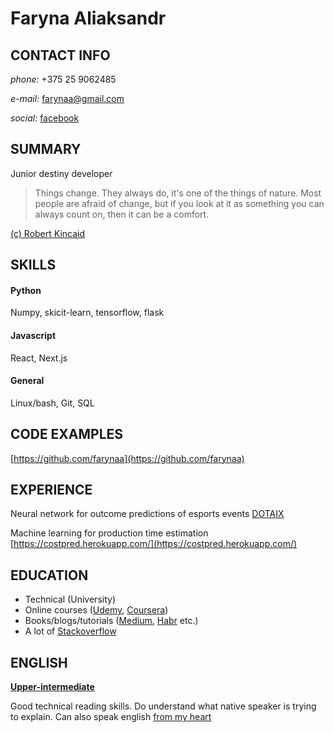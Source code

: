 # Faryna Aliaksandr
## CONTACT INFO
*phone:* +375 25 9062485

*e-mail:* farynaa@gmail.com

*social:* [facebook](https://www.facebook.com/people/Aliaksandr-Faryna/100001981978255)

## SUMMARY
Junior destiny developer
> Things change. They always do, it's one of the things of nature. Most people are afraid of change, but if you look at it as something you can always count on, then it can be a comfort.

[(c) Robert Kincaid](https://en.wikipedia.org/wiki/The_Bridges_of_Madison_County_(film))
## SKILLS
#### Python
Numpy, skicit-learn, tensorflow, flask
#### Javascript
React, Next.js
#### General
Linux/bash, Git, SQL
## CODE EXAMPLES
[https://github.com/farynaa](https://github.com/farynaa) 
## EXPERIENCE
Neural network for outcome predictions of esports events [DOTAIX](https://dotaix.xyz)

Machine learning for production time estimation [https://costpred.herokuapp.com/](https://costpred.herokuapp.com/)
## EDUCATION
* Technical (University)
* Online courses ([Udemy](https://www.udemy.com/), [Coursera](https://www.coursera.org/))
* Books/blogs/tutorials ([Medium](https://medium.com/), [Habr](https://habr.com/ru/) etc.)
* A lot of [Stackoverflow](https://stackoverflow.com/)
## ENGLISH
**[Upper-intermediate](https://www.cambridgeenglish.org/test-your-english/general-english/)**

Good technical reading skills. Do understand what native speaker is trying to explain. Can also speak english [from my heart](https://www.youtube.com/watch?v=SURGrWNK4-4)
